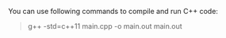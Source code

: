 You can use following commands to compile and run C++ code:

  > g++ -std=c++11 main.cpp -o main.out
  > main.out
